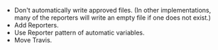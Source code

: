 * Don't automatically write approved files.  (In other implementations, many of the reporters will write an empty file if one does not exist.)
* Add Reporters.
* Use Reporter pattern of automatic variables.
* Move Travis.